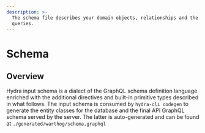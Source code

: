 ```yaml
---
description: >-
  The schema file describes your domain objects, relationships and the supported
  queries.
---
```


# Schema

## Overview

Hydra input schema is a dialect of the GraphQL schema definition language enriched with the additional directives and built-in primitive types described in what follows. The input schema is consumed by `hydra-cli codegen` to generate the entity classes for the database and the final API GraphQL schema served by the server. The latter is auto-generated and can be found at `./generated/warthog/schema.graphql`
